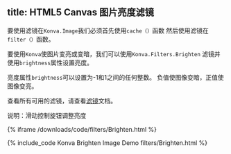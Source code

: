 title: HTML5 Canvas 图片亮度滤镜
---
要使用滤镜在`Konva.Image`我们必须首先使用`cache（）`函数
然后使用滤镜在`filter（）`函数。  

要使用`Konva`使图片变亮或变暗，我们可以使用`Konva.Filters.Brighten`
滤镜并使用`brightness`属性设置亮度。   

亮度属性`brightness`可以设置为-1和1之间的任何整数。
负值使图像变暗，正值使图像变亮。 

查看所有可用的滤镜，请查看[滤镜](https://konvajs.github.io/api/Konva.Filters.html)文档。 


说明：滑动控制旋钮调整亮度  

{% iframe /downloads/code/filters/Brighten.html %}

{% include_code Konva Brighten Image Demo filters/Brighten.html %}
